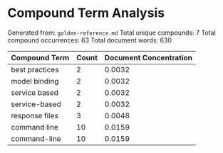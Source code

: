 # Compound Term Analysis

Generated from: `golden-reference.md`
Total unique compounds: 7
Total compound occurrences: 63
Total document words: 630

| Compound Term | Count | Document Concentration |
|---------------|-------|------------------------|
| best practices | 2 | 0.0032 |
| model binding | 2 | 0.0032 |
| service based | 2 | 0.0032 |
| service-based | 2 | 0.0032 |
| response files | 3 | 0.0048 |
| command line | 10 | 0.0159 |
| command-line | 10 | 0.0159 |
